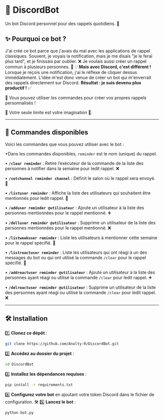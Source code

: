 # 🤖 DiscordBot

Un bot Discord personnel pour des rappels quotidiens. 📅

## ✨ Pourquoi ce bot ?

J'ai créé ce bot parce que j'avais du mal avec les applications de rappel classiques. Souvent, je voyais la notification, mais je me disais "je le ferai plus tard", et je finissais par oublier. ❌ Je voulais aussi créer un rappel commun à plusieurs personnes. 👏
💡 **Mais avec Discord, c'est différent !**  Lorsque je reçois une notification, j'ai le réflexe de cliquer dessus immédiatement. L'idée m'est donc venue de créer un bot qui m'enverrait des rappels directement sur Discord. **Résultat : je suis devenu plus productif !** ✅

📌 Vous pouvez utiliser les commandes pour créer vos propres rappels personnalisés !

💭 Votre seule limite est votre imagination 💫.

---

## 🔧 Commandes disponibles

Voici les commandes que vous pouvez utiliser avec le bot :

*Dans les commandes disponibles, `reminder` est le nom (unique) du rappel.

• **`/clear reminder`** : Retire l’exécuteur de la commande de la liste des personnes à notifier dans la semaine pour ledit rappel. ❌

• **`/setchannel reminder channel`** : Définit le salon où le rappel sera envoyé. 📢

• **`/listuser reminder`** : Affiche la liste des utilisateurs qui souhaitent être mentionnés pour ledit rappel. 👥

• **`/adduser reminder @utilisateur`** : Ajoute un utilisateur à la liste des personnes mentionnées pour le rappel mentionné. ➕

• **`/delluser reminder @utilisateur`** : Supprime un utilisateur de la liste des personnes mentionnées pour le rappel mentionné. ❌

• **`/listweekuser reminder`** : Liste les utilisateurs à mentionner cette semaine pour le rappel spécifié. 📜

• **`/listreactuser reminder`** : Liste les utilisateurs qui ont réagi à un des messages du bot ou qui ont utilisé la commande `/clear` pour le rappel spécifié. 📜

• **`/addreactuser reminder @utilisateur`** : Ajoute un utilisateur à la liste des personnes ayant réagi ou utilisé la commande `/clear` pour ledit rappel. ➕

• **`/delreactuser reminder @utilisateur`** : Supprime un utilisateur de la liste des personnes ayant réagi ou utilisé la commande `/clear` pour ledit rappel. ❌

---

## 🛠️ Installation

1️⃣ **Clonez ce dépôt** :

```bash
git clone https://github.com/Anolty-R/DiscordBot.git
```

2️⃣ **Accédez au dossier du projet** :

```bash
cd DiscordBot
```

3️⃣ **Installez les dépendances requises** :

```bash
pip install -r requirements.txt
```

4️⃣ **Configurez votre bot** en ajoutant votre token Discord dans le fichier de configuration. 🛠️
5️⃣ **Lancez le bot** :

```bash
python bot.py
```

